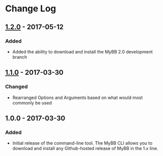 # Change Log

## [1.2.0] - 2017-05-12
### Added
- Added the ability to download and install the MyBB 2.0 development branch

## [1.1.0] - 2017-03-30
### Changed
- Rearranged Options and Arguments based on what would most commonly be used

## 1.0.0 - 2017-03-30
### Added
- Initial release of the command-line tool. The MyBB CLI allows you to
download and install any Github-hosted release of MyBB in the 1.x line. 

[1.2.0]: https://github.com/holycowzorz/mybb-installer/compare/v1.1.0...v1.2.0
[1.1.0]: https://github.com/holycowzorz/mybb-installer/compare/v1.0.0...v1.1.0
